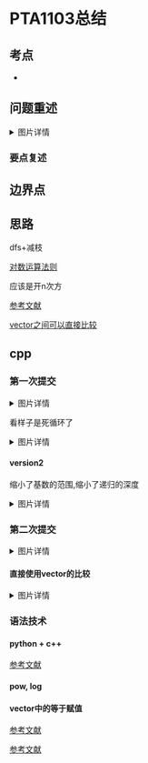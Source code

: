 # PTA1103总结
## 考点
+ 


## 问题重述

<details><summary>图片详情</summary><img src="https://raw.githubusercontent.com/ednow/cloudimg/main/githubio/20210823212539.png" alt="找不到图片(Image not found)" onerror="this.onerror=null;this.src='https://gitee.com/ednow/cloudimg/raw/main/githubio/20210823212539.png';" /></details>

### 要点复述

## 边界点

## 思路
<!-- 求通项? -->
dfs+减枝

[对数运算法则](https://baike.baidu.com/item/%E5%AF%B9%E6%95%B0%E8%BF%90%E7%AE%97%E6%B3%95%E5%88%99/18881641?fr=aladdin)

应该是开n次方

[参考文献](https://blog.csdn.net/sunshine_critical/article/details/84940105)

[vector之间可以直接比较](https://blog.csdn.net/sunshine_critical/article/details/84940105)
## cpp

### 第一次提交
<details><summary>图片详情</summary><img src="https://raw.githubusercontent.com/ednow/cloudimg/main/githubio/20210823225520.png" alt="找不到图片(Image not found)" onerror="this.onerror=null;this.src='https://gitee.com/ednow/cloudimg/raw/main/githubio/20210823225520.png';" /></details>

看样子是死循环了

<details><summary>图片详情</summary><img src="https://raw.githubusercontent.com/ednow/cloudimg/main/githubio/20210823225849.png" alt="找不到图片(Image not found)" onerror="this.onerror=null;this.src='https://gitee.com/ednow/cloudimg/raw/main/githubio/20210823225849.png';" /></details>

#### version2
缩小了基数的范围,缩小了递归的深度

<details><summary>图片详情</summary><img src="https://raw.githubusercontent.com/ednow/cloudimg/main/githubio/20210824143007.png" alt="找不到图片(Image not found)" onerror="this.onerror=null;this.src='https://gitee.com/ednow/cloudimg/raw/main/githubio/20210824143007.png';" /></details>

### 第二次提交

<details><summary>图片详情</summary><img src="https://raw.githubusercontent.com/ednow/cloudimg/main/githubio/20210824153942.png" alt="找不到图片(Image not found)" onerror="this.onerror=null;this.src='https://gitee.com/ednow/cloudimg/raw/main/githubio/20210824153942.png';" /></details>

#### 直接使用vector的比较
<details><summary>图片详情</summary><img src="https://raw.githubusercontent.com/ednow/cloudimg/main/githubio/20210824174308.png" alt="找不到图片(Image not found)" onerror="this.onerror=null;this.src='https://gitee.com/ednow/cloudimg/raw/main/githubio/20210824174308.png';" /></details>

### 语法技术

#### python + c++
[参考文献](https://stackoverflow.com/questions/33799933/fast-logarithm-calculation)

#### pow, log

#### vector中的等于赋值
[参考文献](https://blog.csdn.net/u013992365/article/details/74276103)

[参考文献](http://www.cplusplus.com/reference/vector/vector/operator=/)